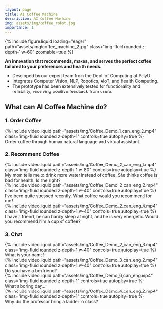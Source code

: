 ```yaml
---
layout: page
title: AI Coffee Machine
description: AI Coffee Machine
img: assets/img/coffee_robot.jpg
importance: 1
---
```



<div class="row mt-3">
    <div class="col-sm mt-3 mt-md-0">
        {% include figure.liquid loading="eager" path="assets/img/coffee_machine_2.jpg" class="img-fluid rounded z-depth-1 w-60" zoomable=true %}
    </div>
</div>

**An innovation that recommends, makes, and serves the perfect coffee tailored to your preferences and health needs.**
- Developed by our expert team from the Dept. of Computing at PolyU.
- Integrates Computer Vision, NLP, Robotics, AIoT, and Health Computing. 
- The prototype has been extensively tested for functionality and reliability, receiving positive feedback from users. 


## What can AI Coffee Machine do?

### 1. Order Coffee

<div class="row mt-3">
    <div class="col-sm mt-3 mt-md-0">
        {% include video.liquid path="assets/img/Coffee_Demo_1_can_eng_2.mp4" class="img-fluid rounded z-depth-1" controls=true autoplay=true %}
        <div class="caption">
            Order coffee through human natural language and virtual assistant.
        </div>
    </div>
</div>


### 2. Recommend Coffee

<div class="row mt-3">
    <div class="col-sm mt-3 mt-md-0">
        {% include video.liquid path="assets/img/Coffee_Demo_2_can_eng_1.mp4" class="img-fluid rounded z-depth-1 w-80" controls=true autoplay=true %}
        <div class="caption">
            My mom tells me to drink more water instead of coffee. She thinks coffee is bad for health. Is she right?
        </div>
    </div>
</div>


<div class="row mt-3">
    <div class="col-sm mt-3 mt-md-0">
        {% include video.liquid path="assets/img/Coffee_Demo_2_can_eng_2.mp4" class="img-fluid rounded z-depth-1 w-40" controls=true autoplay=true %}
        <div class="caption">
            I’ve been quite stressed recently. What coffee would you recommend for me?
        </div>
    </div>
    <div class="col-sm mt-3 mt-md-0">
        {% include video.liquid path="assets/img/Coffee_Demo_2_can_eng_4.mp4" class="img-fluid rounded z-depth-1 w-40" controls=true autoplay=true %}
        <div class="caption">
            I have a friend, he can hardly sleep at night, and he is very energetic. Would you recommend him a cup of coffee?
        </div>
    </div>
</div>



### 3. Chat

<div class="row mt-3">
    <div class="col-sm mt-3 mt-md-0">
        {% include video.liquid path="assets/img/Coffee_Demo_2_can_eng_3.mp4" class="img-fluid rounded z-depth-1 w-40" controls=true autoplay=true %}
        <div class="caption">
            What is your name?
        </div>
    </div>
    <div class="col-sm mt-3 mt-md-0">
        {% include video.liquid path="assets/img/Coffee_Demo_3_can_eng_2.mp4" class="img-fluid rounded z-depth-1 w-40" controls=true autoplay=true %}
        <div class="caption">
            Do you have a boyfriend?
        </div>
    </div>
</div>

<div class="row mt-3">
    <div class="col-sm mt-3 mt-md-0">
        {% include video.liquid path="assets/img/Coffee_Demo_6_can_eng.mp4" class="img-fluid rounded z-depth-1" controls=true autoplay=true %}
        <div class="caption">
            What a boring day...
        </div>
    </div>
    <div class="col-sm mt-3 mt-md-0">
        {% include video.liquid path="assets/img/Coffee_Demo_4_can_eng_2.mp4" class="img-fluid rounded z-depth-1" controls=true autoplay=true %}
        <div class="caption">
            Why did the professor bring a ladder to class?
        </div>
    </div>
</div>